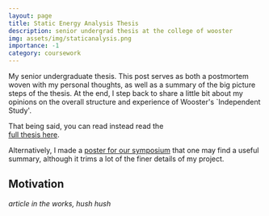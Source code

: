 ```yaml
---
layout: page
title: Static Energy Analysis Thesis 
description: senior undergrad thesis at the college of wooster 
img: assets/img/staticanalysis.png
importance: -1
category: coursework
---
```


My senior undergraduate thesis. 
This post serves as both a postmortem woven with my personal thoughts, as well as a summary of the big picture steps of the thesis. 
At the end, I step back to share a little bit about my opinions on the overall structure and experience of Wooster's `Independent Study'.

That being said, you can read instead read the  
[full thesis here]({{site.baseurl}}/assets/pdf/seniorthesis.pdf).

Alternatively, I made a [poster for our symposium]({{site.baseurl}}/assets/pdf/seniorthesis-poster.pdf) that one may find a useful summary, although it trims a lot of the finer details of my project.

## Motivation

*article in the works, hush hush*


